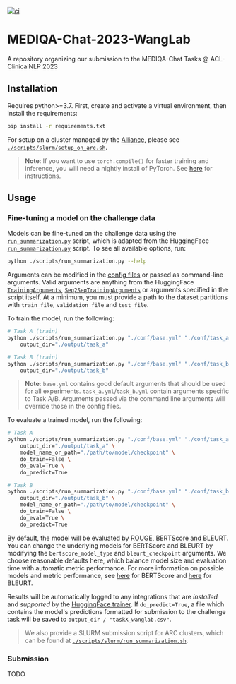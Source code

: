 [![ci](https://github.com/bowang-lab/mediqa-chat-tasks-acl-2023/actions/workflows/ci.yml/badge.svg)](https://github.com/bowang-lab/mediqa-chat-tasks-acl-2023/actions/workflows/ci.yml)

# MEDIQA-Chat-2023-WangLab

A repository organizing our submission to the MEDIQA-Chat Tasks @ ACL-ClinicalNLP 2023

## Installation

Requires python>=3.7. First, create and activate a virtual environment, then install the requirements:

```bash
pip install -r requirements.txt
```

For setup on a cluster managed by the [Alliance](https://alliancecan.ca/en/services/advanced-research-computing), please see [`./scripts/slurm/setup_on_arc.sh`](./scripts/slurm/setup_on_arc.sh).

> __Note__: If you want to use `torch.compile()` for faster training and inference, you will need a nightly install of PyTorch. See [here](https://pytorch.org/get-started/pytorch-2.0/#faqs) for instructions.

## Usage

### Fine-tuning a model on the challenge data

Models can be fine-tuned on the challenge data using the [`run_summarization.py`](./scripts/run_summarization.py) script, which is adapted from the HuggingFace [`run_summarization.py`](https://github.com/huggingface/transformers/blob/main/examples/pytorch/summarization/run_summarization.py) script. To see all available options, run:

```bash
python ./scripts/run_summarization.py --help
```

Arguments can be modified in the [config files](./conf/) or passed as command-line arguments. Valid arguments are anything from the HuggingFace [`TrainingArguments`](https://huggingface.co/docs/transformers/main_classes/trainer#transformers.TrainingArguments), [`Seq2SeqTrainingArguments`](https://huggingface.co/docs/transformers/main_classes/trainer#transformers.Seq2SeqTrainingArguments) or arguments specified in the script itself. At a minimum, you must provide a path to the dataset partitions with `train_file`, `validation_file` and `test_file`.

To train the model, run the following:

```bash
# Task A (train)
python ./scripts/run_summarization.py "./conf/base.yml" "./conf/task_a.yml" \
    output_dir="./output/task_a"

# Task B (train)
python ./scripts/run_summarization.py "./conf/base.yml" "./conf/task_b.yml" \
    output_dir="./output/task_b"
```

> __Note__: `base.yml` contains good default arguments that should be used for all experiments. `task_a.yml`/`task_b.yml` contain arguments specific to Task A/B. Arguments passed via the command line arguments will override those in the config files.

To evaluate a trained model, run the following:

```bash
# Task A
python ./scripts/run_summarization.py "./conf/base.yml" "./conf/task_a.yml" \
    output_dir="./output/task_a" \
    model_name_or_path="./path/to/model/checkpoint" \
    do_train=False \
    do_eval=True \
    do_predict=True

# Task B
python ./scripts/run_summarization.py "./conf/base.yml" "./conf/task_b.yml" \
    output_dir="./output/task_b" \
    model_name_or_path="./path/to/model/checkpoint" \
    do_train=False \
    do_eval=True \
    do_predict=True
```

By default, the model will be evaluated by ROUGE, BERTScore and BLEURT. You can change the underlying models for BERTScore and BLEURT by modifying the `bertscore_model_type` and `bleurt_checkpoint` arguments. We choose reasonable defaults here, which balance model size and evaluation time with automatic metric performance. For more information on possible models and metric performance, see [here](https://docs.google.com/spreadsheets/d/1RKOVpselB98Nnh_EOC4A2BYn8_201tmPODpNWu4w7xI/edit?usp=sharing) for BERTScore and [here](https://github.com/google-research/bleurt/blob/master/checkpoints.md) for BLEURT.

Results will be automatically logged to any integrations that are _installed_ and _supported_ by the [HuggingFace trainer](https://huggingface.co/docs/transformers/main_classes/trainer#transformers.TrainingArguments.report_to). If `do_predict=True`, a file which contains the model's predictions formatted for submission to the challenge task will be saved to `output_dir / "taskX_wanglab.csv"`.

> We also provide a SLURM submission script for ARC clusters, which can be found at [`./scripts/slurm/run_summarization.sh`](./scripts/slurm/run_summarization.sh).


### Submission

TODO
